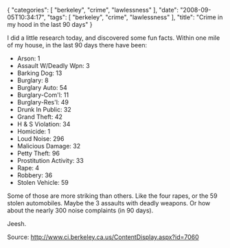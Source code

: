 {
    "categories": [
        "berkeley", 
        "crime", 
        "lawlessness"
    ], 
    "date": "2008-09-05T10:34:17", 
    "tags": [
        "berkeley", 
        "crime", 
        "lawlessness"
    ], 
    "title": "Crime in my hood in the last 90 days"
}

I did a little research today, and discovered some fun facts. Within one mile of my house, in the last 90 days there have been:<ul>
<li>Arson: 1</li>
<li>Assault W/Deadly Wpn: 3</li>
<li>Barking Dog: 13</li>
<li>Burglary: 8</li>
<li>Burglary Auto: 54</li>
<li>Burglary-Com'l: 11</li>
<li>Burglary-Res'l: 49</li>
<li>Drunk In Public: 32</li>
<li>Grand Theft: 42</li>
<li>H & S Violation: 34</li>
<li>Homicide: 1</li>
<li>Loud Noise: 296</li>
<li>Malicious Damage: 32</li>
<li>Petty Theft: 96</li>
<li>Prostitution Activity: 33</li>
<li>Rape: 4</li>
<li>Robbery: 36</li>
<li>Stolen Vehicle: 59</li></ul>

Some of those are more striking than others. Like the four rapes, or the 59 stolen automobiles. Maybe the 3 assaults with deadly weapons. Or how about the nearly 300 noise complaints (in 90 days).

Jeesh.

Source: <a href="http://www.ci.berkeley.ca.us/ContentDisplay.aspx?id=7060" target="_blank">http://www.ci.berkeley.ca.us/ContentDisplay.aspx?id=7060</a><!--berak-->